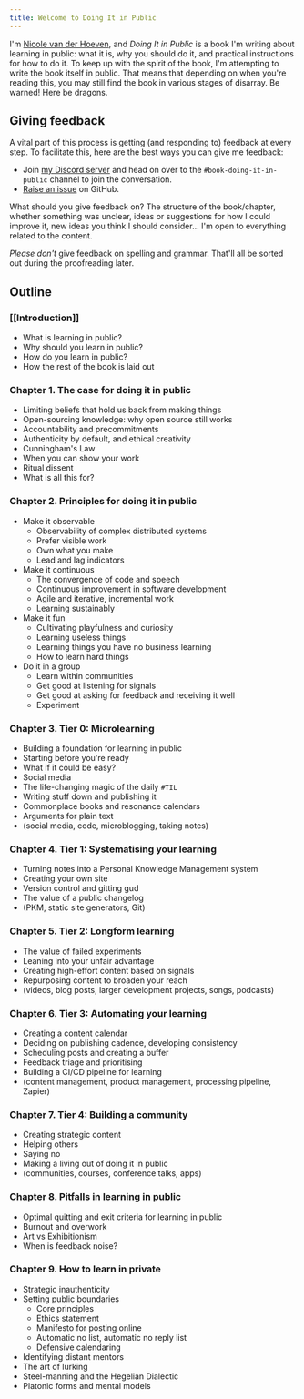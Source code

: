 ```yaml
---
title: Welcome to Doing It in Public
---
```

I'm [Nicole van der Hoeven](https://nicolevanderhoeven.com), and *Doing It in Public* is a book I'm writing about learning in public: what it is, why you should do it, and practical instructions for how to do it. To keep up with the spirit of the book, I'm attempting to write the book itself in public. That means that depending on when you're reading this, you may still find the book in various stages of disarray. Be warned! Here be dragons.
## Giving feedback

A vital part of this process is getting (and responding to) feedback at every step. To facilitate this, here are the best ways you can give me feedback:
- Join [my Discord server](https://discord.gg/J8SeNYbzAF) and head on over to the `#book-doing-it-in-public` channel to join the conversation.
- [Raise an issue](https://github.com/nicolevanderhoeven/doing-it-in-public/issues/new) on GitHub.

What should you give feedback on? The structure of the book/chapter, whether something was unclear, ideas or suggestions for how I could improve it, new ideas you think I should consider... I'm open to everything related to the content.

*Please don't* give feedback on spelling and grammar. That'll all be sorted out during the proofreading later.


## Outline

### [[Introduction]]
- What is learning in public?
- Why should you learn in public?
- How do you learn in public?
- How the rest of the book is laid out

###  Chapter 1. The case for doing it in public

- Limiting beliefs that hold us back from making things
- Open-sourcing knowledge: why open source still works
- Accountability and precommitments
- Authenticity by default, and ethical creativity
- Cunningham's Law
- When you can show your work
- Ritual dissent
- What is all this for?

### Chapter 2. Principles for doing it in public

- Make it observable
	- Observability of complex distributed systems
	- Prefer visible work
	- Own what you make
	- Lead and lag indicators
- Make it continuous
	- The convergence of code and speech
	- Continuous improvement in software development
	- Agile and iterative, incremental work
	- Learning sustainably
- Make it fun
	- Cultivating playfulness and curiosity
	- Learning useless things
	- Learning things you have no business learning
	- How to learn hard things
- Do it in a group
	- Learn within communities
	- Get good at listening for signals
	- Get good at asking for feedback and receiving it well
	- Experiment

### Chapter 3. Tier 0: Microlearning
- Building a foundation for learning in public
- Starting before you're ready
- What if it could be easy?
- Social media
- The life-changing magic of the daily `#TIL`
- Writing stuff down and publishing it
- Commonplace books and resonance calendars
- Arguments for plain text
- (social media, code, microblogging, taking notes)
### Chapter 4. Tier 1: Systematising your learning
- Turning notes into a Personal Knowledge Management system
- Creating your own site
- Version control and gitting gud
- The value of a public changelog
- (PKM, static site generators, Git)

### Chapter 5. Tier 2: Longform learning
- The value of failed experiments
- Leaning into your unfair advantage
- Creating high-effort content based on signals
- Repurposing content to broaden your reach
- (videos, blog posts, larger development projects, songs, podcasts)

### Chapter 6. Tier 3: Automating your learning
- Creating a content calendar
- Deciding on publishing cadence, developing consistency
- Scheduling posts and creating a buffer
- Feedback triage and prioritising 
- Building a CI/CD pipeline for learning
- (content management, product management, processing pipeline, Zapier)
### Chapter 7. Tier 4: Building a community
- Creating strategic content
- Helping others
- Saying no
- Making a living out of doing it in public
- (communities, courses, conference talks, apps)

### Chapter 8. Pitfalls in learning in public

- Optimal quitting and exit criteria for learning in public
- Burnout and overwork
- Art vs Exhibitionism
- When is feedback noise?

### Chapter 9. How to learn in private

- Strategic inauthenticity
- Setting public boundaries
	- Core principles
	- Ethics statement
	- Manifesto for posting online
	- Automatic no list, automatic no reply list
	- Defensive calendaring
- Identifying distant mentors
- The art of lurking
- Steel-manning and the Hegelian Dialectic
- Platonic forms and mental models

